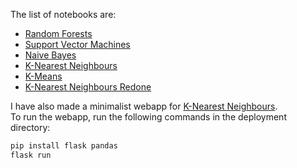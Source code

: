 The list of notebooks are:
- <a href="https://github.com/Chi-EEE/Data_Science-Project/tree/main/Notebooks/Random-Forests" target="_blank">Random Forests</a>
- <a href="https://github.com/Chi-EEE/Data_Science-Project/tree/main/Notebooks/Support-Vector-Machine" target="_blank">Support Vector Machines</a>
- <a href="https://github.com/Chi-EEE/Data_Science-Project/tree/main/Notebooks/Na%C3%AFve-Bayes-Classifier" target="_blank">Naive Bayes</a>
- <a href="https://github.com/Chi-EEE/Data_Science-Project/tree/main/Notebooks/K-Nearest-Neighbour" target="_blank">K-Nearest Neighbours</a>
- <a href="https://github.com/Chi-EEE/Data_Science-Project/tree/main/Notebooks/K-Means" target="_blank">K-Means</a>
- <a href="https://github.com/Chi-EEE/Data_Science-Project/tree/main/Notebooks/K-Nearest-Neighbour-Two" target="_blank">K-Nearest Neighbours Redone</a>

I have also made a minimalist webapp for <a href="https://github.com/Chi-EEE/Data_Science-Project/tree/main/Notebooks/K-Nearest-Neighbour/deployment" target="_blank">K-Nearest Neighbours</a>.  
To run the webapp, run the following commands in the deployment directory:
```bash
pip install flask pandas
flask run
```